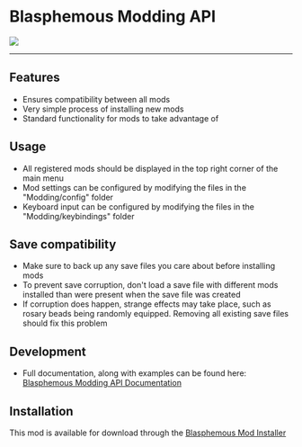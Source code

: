 # Blasphemous Modding API

<img src="https://img.shields.io/github/downloads/BrandenEK/Blasphemous.ModdingAPI/total?color=39B7C6&style=for-the-badge">

---

## Features
- Ensures compatibility between all mods
- Very simple process of installing new mods
- Standard functionality for mods to take advantage of

## Usage
- All registered mods should be displayed in the top right corner of the main menu
- Mod settings can be configured by modifying the files in the "Modding/config" folder
- Keyboard input can be configured by modifying the files in the "Modding/keybindings" folder

## Save compatibility
- Make sure to back up any save files you care about before installing mods
- To prevent save corruption, don't load a save file with different mods installed than were present when the save file was created
- If corruption does happen, strange effects may take place, such as rosary beads being randomly equipped.  Removing all existing save files should fix this problem

## Development
- Full documentation, along with examples can be found here: [Blasphemous Modding API Documentation](docs/development/main.md)

## Installation
This mod is available for download through the [Blasphemous Mod Installer](https://github.com/BrandenEK/Blasphemous.Modding.Installer)